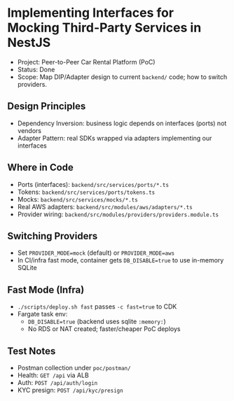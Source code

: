# Implementing Interfaces for Mocking Third-Party Services in NestJS

- Project: Peer-to-Peer Car Rental Platform (PoC)
- Status: Done
- Scope: Map DIP/Adapter design to current `backend/` code; how to switch providers.

## Design Principles
- Dependency Inversion: business logic depends on interfaces (ports) not vendors
- Adapter Pattern: real SDKs wrapped via adapters implementing our interfaces

## Where in Code
- Ports (interfaces): `backend/src/services/ports/*.ts`
- Tokens: `backend/src/services/ports/tokens.ts`
- Mocks: `backend/src/services/mocks/*.ts`
- Real AWS adapters: `backend/src/modules/aws/adapters/*.ts`
- Provider wiring: `backend/src/modules/providers/providers.module.ts`

## Switching Providers
- Set `PROVIDER_MODE=mock` (default) or `PROVIDER_MODE=aws`
- In CI/infra fast mode, container gets `DB_DISABLE=true` to use in-memory SQLite

## Fast Mode (Infra)
- `./scripts/deploy.sh fast` passes `-c fast=true` to CDK
- Fargate task env:
  - `DB_DISABLE=true` (backend uses sqlite `:memory:`)
  - No RDS or NAT created; faster/cheaper PoC deploys

## Test Notes
- Postman collection under `poc/postman/`
- Health: `GET /api` via ALB
- Auth: `POST /api/auth/login`
- KYC presign: `POST /api/kyc/presign`
